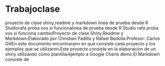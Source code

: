 # Trabajoclase
proyecto de clase shiny,readme y markdown
linea de prueba desde R Studiorafa proba vos si funcionalinea de prueba desde R Studio
rafa proba vos si funciona
cambioProyecto de clase Shiny,Readme y Markdown.Elaborado por Christian Padilla y Rafael Bedolla.Profesor: Carlos GillEn este documento encontrarann en que consiste cada proyecto y los ejemplos que se utilizaron.Este proyecto consiste en la elaboracion de un shiny utilizando como plantilla/ejemplo a Google Charts demo.El Markdown consiste de 